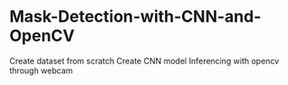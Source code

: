 # Mask-Detection-with-CNN-and-OpenCV

Create dataset from scratch
Create CNN model
Inferencing with opencv through webcam

